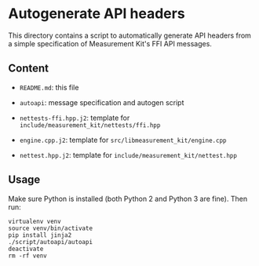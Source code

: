 # Autogenerate API headers

This directory contains a script to automatically generate API headers from
a simple specification of Measurement Kit's FFI API messages.

## Content

- `README.md`: this file

- `autoapi`: message specification and autogen script

- `nettests-ffi.hpp.j2`: template for `include/measurement_kit/nettests/ffi.hpp`

- `engine.cpp.j2`: template for `src/libmeasurement_kit/engine.cpp`

- `nettest.hpp.j2`: template for `include/measurement_kit/nettest.hpp`

## Usage

Make sure Python is installed (both Python 2 and Python 3 are fine). Then run:

```
virtualenv venv
source venv/bin/activate
pip install jinja2
./script/autoapi/autoapi
deactivate
rm -rf venv
```
